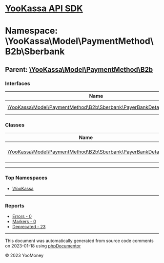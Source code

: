 # [YooKassa API SDK](../home.md)

# Namespace: \YooKassa\Model\PaymentMethod\B2b\Sberbank

## Parent: [\YooKassa\Model\PaymentMethod\B2b](../namespaces/yookassa-model-paymentmethod-b2b.md)

### Interfaces

| Name | Summary |
| ---- | ------- |
| [\YooKassa\Model\PaymentMethod\B2b\Sberbank\PayerBankDetailsInterface](../classes/YooKassa-Model-PaymentMethod-B2b-Sberbank-PayerBankDetailsInterface.md) | Interface PayerBankDetailsInterface |

### Classes

| Name | Summary |
| ---- | ------- |
| [\YooKassa\Model\PaymentMethod\B2b\Sberbank\PayerBankDetails](../classes/YooKassa-Model-PaymentMethod-B2b-Sberbank-PayerBankDetails.md) | Банковские реквизиты плательщика |

---

### Top Namespaces

* [\YooKassa](../namespaces/yookassa.md)

---

### Reports
* [Errors - 0](../reports/errors.md)
* [Markers - 0](../reports/markers.md)
* [Deprecated - 23](../reports/deprecated.md)

---

This document was automatically generated from source code comments on 2023-01-18 using [phpDocumentor](http://www.phpdoc.org/)

&copy; 2023 YooMoney